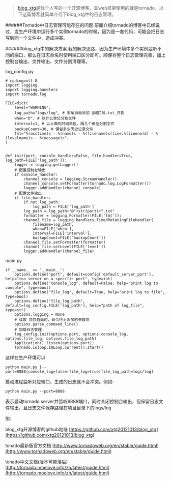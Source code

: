 >[blog_xtg](https://github.com/xtg20121013/blog_xtg)是我个人写的一个开源博客，其web框架使用的就是tornado，以下这篇博客就简单介绍下blog_xtg中的日志管理。

######Tornado中日志管理可能存在的问题
前面介绍tornado的博客中已经说过，当生产环境中运行多个实例tornado的时候，因为是一套代码，可能会把日志写到同一个文件中，造成冲突。

######blog_xtg中的解决方案
我的解决思路，因为生产环境中多个实例监听不同的端口，那么在日志命名时使用端口区分即可。顺便将整个日志管理完善，加上控制台输出、文件输出、文件分割清理等。

log_config.py

```
# coding=utf-8
import logging
import logging.handlers
import tornado.log

FILE=dict(
    level="WARNING",
    log_path="logs/log", # 末尾自动添加 @端口号.txt_日期
    when="D", # 以什么单位分割文件
    interval=1, # 以上面的时间单位，隔几个单位分割文件
    backupCount=30, # 保留多少历史记录文件
    fmt="%(asctime)s - %(name)s - %(filename)s[line:%(lineno)d] - %(levelname)s - %(message)s",
)


def init(port, console_handler=False, file_handler=True, log_path=FILE['log_path']):
    logger = logging.getLogger()
    # 配置控制台输出
    if console_handler:
        channel_console = logging.StreamHandler()
        channel_console.setFormatter(tornado.log.LogFormatter())
        logger.addHandler(channel_console)
    # 配置文件输出
    if file_handler:
        if not log_path:
            log_path = FILE['log_path']
        log_path = log_path+"@"+str(port)+".txt"
        formatter = logging.Formatter(FILE['fmt']);
        channel_file = logging.handlers.TimedRotatingFileHandler(
            filename=log_path,
            when=FILE['when'],
            interval=FILE['interval'],
            backupCount=FILE['backupCount'])
        channel_file.setFormatter(formatter)
        channel_file.setLevel(FILE['level'])
        logger.addHandler(channel_file)
```

main.py

```
if __name__ == '__main__':
    options.define("port", default=config['default_server_port'], help="run server on a specific port", type=int)
    options.define("console_log", default=False, help="print log to console", type=bool)
    options.define("file_log", default=True, help="print log to file", type=bool)
    options.define("file_log_path", default=log_config.FILE['log_path'], help="path of log_file", type=str)
    options.logging = None
    # 读取 项目启动时，命令行上添加的参数项
    options.parse_command_line()
    # 加载日志管理
    log_config.init(options.port, options.console_log, options.file_log, options.file_log_path)
    Application().listen(options.port);
    tornado.ioloop.IOLoop.current().start()
```

这样在生产环境可以 

`python main.py [--port=8888|console_log=false|file_log=true|file_log_path=logs/log]`

启动进程监听对应端口，生成的日志就不会冲突。例如:

`python main.py --port=8888`

表示启动tornado server并监听8888端口，同时关闭控制台输出，但保留日志文件输出，且日志文件保存路径在项目目录下的logs/log

附:

blog_xtg开源博客的github地址 [https://github.com/xtg20121013/blog_xtg](https://github.com/xtg20121013/blog_xtg)

tonado最新版官方文档 [http://www.tornadoweb.org/en/stable/guide.html](http://www.tornadoweb.org/en/stable/guide.html)

tonado中文文档(版本可能落后) [http://tornado.moelove.info/zh/latest/guide.html](http://tornado.moelove.info/zh/latest/guide.html)

